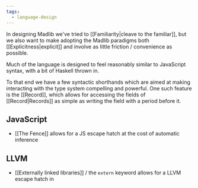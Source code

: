 ```yaml
---
tags:
  - language-design
---
```

In designing Madlib we've tried to [[Familiarity|cleave to the familiar]], but we also want to make adopting the Madlib paradigms both [[Explicitness|explicit]] and involve as little friction / convenience as possible.

Much of the language is designed to feel reasonably similar to JavaScript syntax, with a bit of Haskell thrown in.

To that end we have a few syntactic shorthands which are aimed at making interacting with the type system compelling and powerful. One such feature is the [[Record]], which allows for accessing the fields of [[Record|Records]] as simple as writing the field with a period before it.
## JavaScript
- [[The Fence]] allows for a JS escape hatch at the cost of automatic inference
## LLVM
- [[Externally linked libraries]] / the `extern` keyword allows for a LLVM escape hatch in